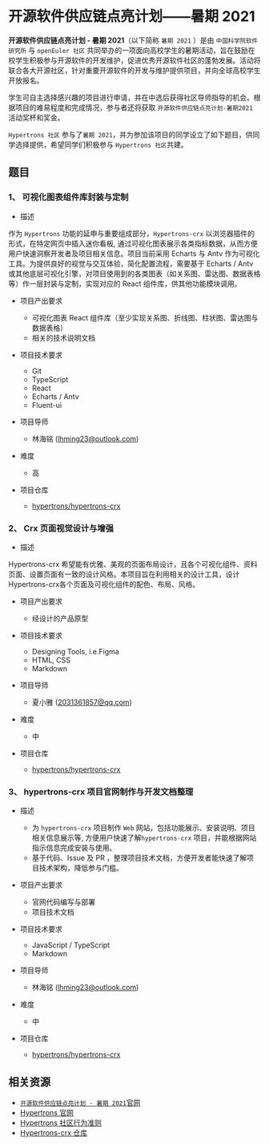 # 开源软件供应链点亮计划——暑期 2021

**开源软件供应链点亮计划 - 暑期 2021**（以下简称 `暑期 2021` ）是由 `中国科学院软件研究所` 与 `openEuler 社区` 共同举办的一项面向高校学生的暑期活动，旨在鼓励在校学生积极参与开源软件的开发维护，促进优秀开源软件社区的蓬勃发展。活动将联合各大开源社区，针对重要开源软件的开发与维护提供项目，并向全球高校学生开放报名。

学生可自主选择感兴趣的项目进行申请，并在中选后获得社区导师指导的机会。根据项目的难易程度和完成情况，参与者还将获取 `开源软件供应链点亮计划-暑期2021` 活动奖杯和奖金。

`Hypertrons 社区` 参与了`暑期 2021`，并为参加该项目的同学设立了如下题目，供同学选择提供，希望同学们积极参与 `Hypertrons 社区`共建。

## 题目

### 1、 可视化图表组件库封装与定制

- 描述

作为 `Hypertrons` 功能的延申与重要组成部分，`Hypertrons-crx` 以浏览器插件的形式，在特定网页中插入迷你看板, 通过可视化图表展示各类指标数据，从而方便用户快速洞察开发者及项目相关信息。项目当前采用 Echarts 与 Antv 作为可视化工具。为提供良好的视觉与交互体验，简化配置流程，需要基于 Echarts / Antv 或其他底层可视化引擎，对项目使用到的各类图表（如关系图、雷达图、数据表格等）作一层封装与定制，实现对应的 React 组件库，供其他功能模块调用。

-   项目产出要求

    - 可视化图表 React 组件库（至少实现关系图、折线图、柱状图、雷达图与数据表格）
    - 相关的技术说明文档

-   项目技术要求
  
    - Git
    - TypeScript
    - React
    - Echarts / Antv
    - Fluent-ui

-   项目导师

    - 林海铭 (lhming23@outlook.com)

-   难度

    - 高

-   项目仓库

    - [hypertrons/hypertrons-crx](https://github.com/hypertrons/hypertrons-crx)

### 2、 Crx 页面视觉设计与增强

- 描述

Hypertrons-crx 希望能有优雅、美观的页面布局设计，且各个可视化组件、资料页面、设置页面有一致的设计风格。本项目旨在利用相关的设计工具，设计Hypertrons-crx各个页面及可视化组件的配色、布局、风格。

-   项目产出要求

    - 经设计的产品原型

-   项目技术要求

    - Designing Tools, i.e.Figma
    - HTML, CSS
    - Markdown

-   项目导师

    - 夏小雅 (2031361857@qq.com)

-   难度

    - 中

-   项目仓库

    - [hypertrons/hypertrons-crx](https://github.com/hypertrons/hypertrons-crx)

### 3、 hypertrons-crx 项目官网制作与开发文档整理

-   描述

    - 为 `hypertrons-crx` 项目制作 `Web` 网站，包括功能展示、安装说明、项目相关信息展示等, 方便用户快速了解`hypertrons-crx` 项目，并能根据网站指示信息完成安装与使用。
    - 基于代码、Issue 及 PR ，整理项目技术文档，方便开发者能快速了解项目技术架构，降低参与门槛。

-   项目产出要求

    - 官网代码编写与部署
    - 项目技术文档

-   项目技术要求

    - JavaScript / TypeScript
    - Markdown

-   项目导师

    - 林海铭 (lhming23@outlook.com)

-   难度

    - 中

-   项目仓库

    - [hypertrons/hypertrons-crx](https://github.com/hypertrons/hypertrons-crx)

## 相关资源

- [`开源软件供应链点亮计划 - 暑期 2021`官网](https://summer.iscas.ac.cn)
- [Hypertrons 官网](https://hypertrons.io/)
- [Hypertrons 社区行为准则](https://github.com/hypertrons/hypertrons/blob/master/CODE_OF_CONDUCT.md)
- [Hypertrons-crx 仓库](https://github.com/hypertrons/hypertrons-crx)
